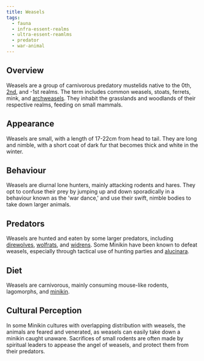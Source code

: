 ```yaml
---
title: Weasels
tags:
  - fauna
  - infra-essent-realms
  - ultra-essent-reamlms
  - predator
  - war-animal
---
```

## Overview
Weasels are a group of carnivorous predatory mustelids native to the 0th, [2nd](lore/2nd.realm.md), and -1st realms. The term includes common weasels, stoats, ferrets, mink, and [archweasels](fauna/archweasels.md). They inhabit the grasslands and woodlands of their respective realms, feeding on small mammals.
## Appearance
Weasels are small, with a length of 17-22cm from head to tail. They are long and nimble, with a short coat of dark fur that becomes thick and white in the winter.
## Behaviour
Weasels are diurnal lone hunters, mainly attacking rodents and hares. They opt to confuse their prey by jumping up and down sporadically in a behaviour known as the 'war dance,' and use their swift, nimble bodies to take down larger animals.
## Predators
Weasels are hunted and eaten by some larger predators, including [direwolves](private/trash/fauna/direwolves.md), [wolfrats](fauna/wolfrats.md), and [widrens](fauna/widrens.md). Some Minikin have been known to defeat weasels, especially through tactical use of hunting parties and [alucinara](lore/cosmology/alucinara.md).
## Diet
Weasels are carnivorous, mainly consuming mouse-like rodents, lagomorphs, and [minikin](fauna/minikin.md).
## Cultural Perception
In some Minikin cultures with overlapping distribution with weasels, the animals are feared and venerated, as weasels can easily take down a minikin caught unaware. Sacrifices of small rodents are often made by spiritual leaders to appease the angel of weasels, and protect them from their predators.